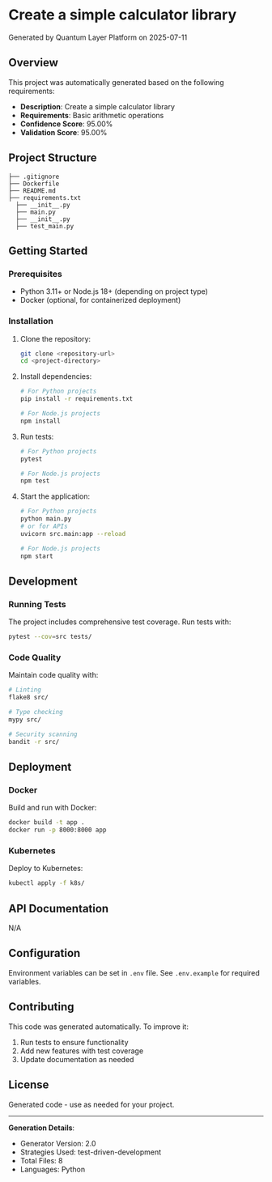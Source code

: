 # Create a simple calculator library

Generated by Quantum Layer Platform on 2025-07-11

## Overview

This project was automatically generated based on the following requirements:
- **Description**: Create a simple calculator library
- **Requirements**: Basic arithmetic operations
- **Confidence Score**: 95.00%
- **Validation Score**: 95.00%

## Project Structure

```
├── .gitignore
├── Dockerfile
├── README.md
├── requirements.txt
  ├── __init__.py
  ├── main.py
  ├── __init__.py
  ├── test_main.py
```

## Getting Started

### Prerequisites
- Python 3.11+ or Node.js 18+ (depending on project type)
- Docker (optional, for containerized deployment)

### Installation

1. Clone the repository:
   ```bash
   git clone <repository-url>
   cd <project-directory>
   ```

2. Install dependencies:
   ```bash
   # For Python projects
   pip install -r requirements.txt
   
   # For Node.js projects
   npm install
   ```

3. Run tests:
   ```bash
   # For Python projects
   pytest
   
   # For Node.js projects
   npm test
   ```

4. Start the application:
   ```bash
   # For Python projects
   python main.py
   # or for APIs
   uvicorn src.main:app --reload
   
   # For Node.js projects
   npm start
   ```

## Development

### Running Tests
The project includes comprehensive test coverage. Run tests with:
```bash
pytest --cov=src tests/
```

### Code Quality
Maintain code quality with:
```bash
# Linting
flake8 src/

# Type checking
mypy src/

# Security scanning
bandit -r src/
```

## Deployment

### Docker
Build and run with Docker:
```bash
docker build -t app .
docker run -p 8000:8000 app
```

### Kubernetes
Deploy to Kubernetes:
```bash
kubectl apply -f k8s/
```

## API Documentation

N/A

## Configuration

Environment variables can be set in `.env` file. See `.env.example` for required variables.

## Contributing

This code was generated automatically. To improve it:
1. Run tests to ensure functionality
2. Add new features with test coverage
3. Update documentation as needed

## License

Generated code - use as needed for your project.

---

**Generation Details**:
- Generator Version: 2.0
- Strategies Used: test-driven-development
- Total Files: 8
- Languages: Python
